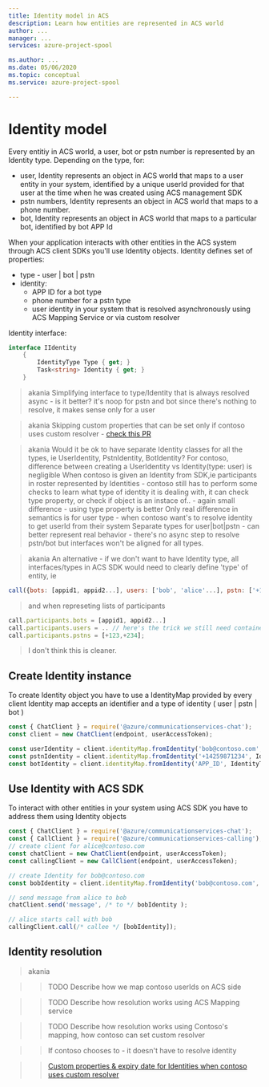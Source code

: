 ```yaml
---
title: Identity model in ACS
description: Learn how entities are represented in ACS world
author: ...    
manager: ...
services: azure-project-spool

ms.author: ...
ms.date: 05/06/2020
ms.topic: conceptual
ms.service: azure-project-spool

---
```



# Identity model

Every entitiy in ACS world, a user, bot or pstn number is represented by an Identity type.
Depending on the type, for:
* user, Identity represents an object in ACS world that maps to a user entity in your system, identified by a unique userId provided for that user at the time when he was created using ACS management SDK
* pstn numbers, Identity represents an object in ACS world that maps to a phone number.
* bot, Identity represents an object in ACS world that maps to a particular bot, identified by bot APP Id

When your application interacts with other entities in the ACS system through ACS client SDKs you'll use Identity objects.
Identity defines set of properties:
* type - user | bot | pstn
* identity:
  * APP ID for a bot type
  * phone number for a pstn type
  * user identity in your system that is resolved asynchronously using ACS Mapping Service or via custom resolver

Identity interface:
```cs
interface IIdentity
    {
        IdentityType Type { get; }
        Task<string> Identity { get; }
    }
```

> akania Simplifying interface to type/Identity that is always resolved async - is it better? it's noop for pstn and bot since there's nothing to resolve, it makes sense only for a user

> akania Skipping custom properties that can be set only if contoso uses custom resolver - [check this PR](https://skype.visualstudio.com/SCC/_git/async_spool_core/pullrequest/350021)

> akania Would it be ok to have separate Identity classes for all the types, ie UserIdentity, PstnIdentity, BotIdentity?
For contoso, difference between creating a UserIdentity vs Identity(type: user) is negligible
When contoso is given an Identity from SDK,ie participants in roster represented by Identities - contoso still has to perform some checks to learn what type of identity it is dealing with, it can check type property, or check if object is an instace of.. - again small difference - using type property is better
Only real difference in semantics is for user type - when contoso want's to resolve identity to get userId from their system
Separate types for user|bot|pstn - can better represent real behavior - there's no async step to resolve pstn/bot but interfaces won't be aligned for all types.

> akania An alternative - if we don't want to have Identity type, all interfaces/types in ACS SDK would need to clearly define 'type' of entity, ie
```js
call({bots: [appid1, appid2...], users: ['bob', 'alice'...], pstn: ['+1123', '+2345'...]);
```
> and when represeting lists of participants
```js
call.participants.bots = [appid1, appid2...]
call.participants.users = .. // here's the trick we still need container for async resolution
call.participants.pstns = [+123,+234];
```
> I don't think this is cleaner.

## Create Identity instance
To create Identity object you have to use a IdentityMap provided by every client
Identity map accepts an identifier and a type of identity ( user | pstn | bot )

```javascript
const { ChatClient } = require('@azure/communicationservices-chat');
const client = new ChatClient(endpoint, userAccessToken);

const userIdentity = client.identityMap.fromIdentity('bob@contoso.com', IdentityType.User); 
const pstnIdentity = client.identityMap.fromIdentity('+14259871234', IdentityType.Pstn); 
const botIdentity = client.identityMap.fromIdentity('APP_ID', IdentityType.Bot); 
```

## Use Identity with ACS SDK
To interact with other entities in your system using ACS SDK you have to address them using Identity objects
```javascript
const { ChatClient } = require('@azure/communicationservices-chat');
const { CallClient } = require('@azure/communicationservices-calling');
// create client for alice@contoso.com
const chatClient = new ChatClient(endpoint, userAccessToken);
const callingClient = new CallClient(endpoint, userAccessToken);

// create Identity for bob@contoso.com
const bobIdentity = client.identityMap.fromIdentity('bob@contoso.com', IdentityType.User);

// send message from alice to bob
chatClient.send('message', /* to */ bobIdentity );

// alice starts call with bob
callingClient.call(/* callee */ [bobIdentity]);
```

## Identity resolution 
> akania

>> TODO Describe how we map contoso userIds on ACS side

>> TODO Describe how resolution works using ACS Mapping service

>> TODO Describe how resolution works using Contoso's mapping, how contoso can set custom resolver

>> If contoso chooses to - it doesn't have to resolve identity

>> [Custom properties & expiry date for Identities when contoso uses custom resolver](https://skype.visualstudio.com/SCC/_git/async_spool_core/pullrequest/350021)
